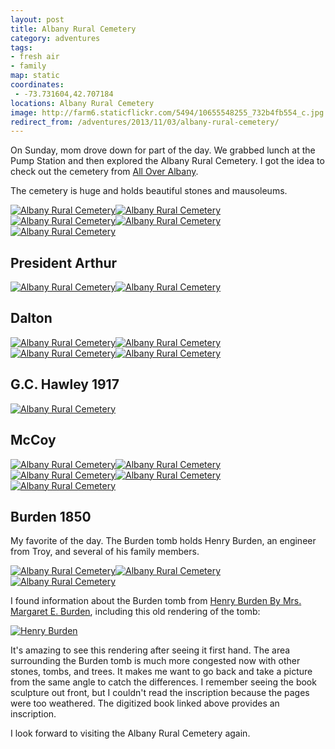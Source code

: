 ```yaml
---
layout: post
title: Albany Rural Cemetery
category: adventures
tags:
- fresh air
- family
map: static
coordinates:
 - -73.731604,42.707184
locations: Albany Rural Cemetery
image: http://farm6.staticflickr.com/5494/10655548255_732b4fb554_c.jpg
redirect_from: /adventures/2013/11/03/albany-rural-cemetery/
---
```



On Sunday, mom drove down for part of the day. We grabbed lunch at the Pump Station and then explored the Albany Rural Cemetery. I got the idea to check out the cemetery from [All Over Albany](http://alloveralbany.com/archive/2008/10/17/great-local-autumn-walks).

The cemetery is huge and holds beautiful stones and mausoleums.

<div class="photos">
<a href='http://www.flickr.com/photos/katydecorah/10655796533/' title='Albany Rural Cemetery by katydecorah, on Flickr'><img alt='Albany Rural Cemetery' class="img-tall" src='http://farm3.staticflickr.com/2805/10655796533_f776486417_c.jpg' /></a><a href='http://www.flickr.com/photos/katydecorah/10655491285/' title='Albany Rural Cemetery by katydecorah, on Flickr'><img alt='Albany Rural Cemetery' class='img-wide' src='http://farm8.staticflickr.com/7351/10655491285_af03d61950_c.jpg' /></a><a href='http://www.flickr.com/photos/katydecorah/10655629293/' title='Albany Rural Cemetery by katydecorah, on Flickr'><img alt='Albany Rural Cemetery' class='img-half' src='http://farm4.staticflickr.com/3806/10655629293_378ddbf5b6_c.jpg' /></a><a href='http://www.flickr.com/photos/katydecorah/10655404855/' title='Albany Rural Cemetery by katydecorah, on Flickr'><img alt='Albany Rural Cemetery' class='img-half' src='http://farm3.staticflickr.com/2865/10655404855_11eb13b426_c.jpg' /></a><a href='http://www.flickr.com/photos/katydecorah/10655634593/' title='Albany Rural Cemetery by katydecorah, on Flickr'><img alt='Albany Rural Cemetery' class='pop-out' src='http://farm3.staticflickr.com/2822/10655634593_e678f2917f_c.jpg' /></a>
</div>

## President Arthur

<div class="photos">
<a href='http://www.flickr.com/photos/katydecorah/10655378715/' title='Albany Rural Cemetery by katydecorah, on Flickr'><img alt='Albany Rural Cemetery' class='img-wide' src='http://farm4.staticflickr.com/3687/10655378715_286758868b_c.jpg' /></a><a href='http://www.flickr.com/photos/katydecorah/10655415814/' title='Albany Rural Cemetery by katydecorah, on Flickr'><img alt='Albany Rural Cemetery' class='img-tall' src='http://farm3.staticflickr.com/2841/10655415814_8492a5e31f_c.jpg' /></a>
</div>

## Dalton

<div class="photos">
<a href='http://www.flickr.com/photos/katydecorah/10655412755/' title='Albany Rural Cemetery by katydecorah, on Flickr'><img alt='Albany Rural Cemetery' class='img-half' src='http://farm8.staticflickr.com/7366/10655412755_507b535db2_c.jpg' /></a><a href='http://www.flickr.com/photos/katydecorah/10655449124/' title='Albany Rural Cemetery by katydecorah, on Flickr'><img alt='Albany Rural Cemetery' class='img-half' src='http://farm8.staticflickr.com/7338/10655449124_a163315e3f_c.jpg' /></a><a href='http://www.flickr.com/photos/katydecorah/10655449486/' title='Albany Rural Cemetery by katydecorah, on Flickr'><img alt='Albany Rural Cemetery' class='img-half' src='http://farm4.staticflickr.com/3828/10655449486_38b98a2394_c.jpg' /></a><a href='http://www.flickr.com/photos/katydecorah/10655453616/' title='Albany Rural Cemetery by katydecorah, on Flickr'><img alt='Albany Rural Cemetery' class='img-half' src='http://farm3.staticflickr.com/2876/10655453616_14b68cbf18_c.jpg' /></a>
</div>

## G.C. Hawley 1917

<div class="photos">
<a href='http://www.flickr.com/photos/katydecorah/10655496705/' title='Albany Rural Cemetery by katydecorah, on Flickr'><img alt='Albany Rural Cemetery' src='http://farm8.staticflickr.com/7333/10655496705_21410070ae_c.jpg' /></a>
</div>

## McCoy

<div class="photos">
<a href='http://www.flickr.com/photos/katydecorah/10655480005/' title='Albany Rural Cemetery by katydecorah, on Flickr'><img alt='Albany Rural Cemetery' class='img-half' src='http://farm3.staticflickr.com/2883/10655480005_3d44eb435c_c.jpg' /></a><a href='http://www.flickr.com/photos/katydecorah/10655503585/' title='Albany Rural Cemetery by katydecorah, on Flickr'><img alt='Albany Rural Cemetery' class='img-half' src='http://farm3.staticflickr.com/2889/10655503585_976e5478d5_c.jpg' /></a><a href='http://www.flickr.com/photos/katydecorah/10655538016/' title='Albany Rural Cemetery by katydecorah, on Flickr'><img alt='Albany Rural Cemetery' class='img-thirds' src='http://farm6.staticflickr.com/5515/10655538016_2e0bf113b8_c.jpg' /></a><a href='http://www.flickr.com/photos/katydecorah/10655545396/' title='Albany Rural Cemetery by katydecorah, on Flickr'><img alt='Albany Rural Cemetery' class='img-thirds' src='http://farm4.staticflickr.com/3719/10655545396_5a3d0500a1_c.jpg' /></a><a href='http://www.flickr.com/photos/katydecorah/10655760303/' title='Albany Rural Cemetery by katydecorah, on Flickr'><img alt='Albany Rural Cemetery' class='img-thirds' src='http://farm8.staticflickr.com/7409/10655760303_ef718bc555_c.jpg' /></a>
</div>

## Burden 1850

My favorite of the day. The Burden tomb holds Henry Burden, an engineer from Troy, and several of his family members.

<div class="photos">
<a href='http://www.flickr.com/photos/katydecorah/10655535005/' title='Albany Rural Cemetery by katydecorah, on Flickr'><img alt='Albany Rural Cemetery' class='img-half' src='http://farm3.staticflickr.com/2859/10655535005_6ce0f2b5ca_c.jpg' /></a><a href='http://www.flickr.com/photos/katydecorah/10655776883/' title='Albany Rural Cemetery by katydecorah, on Flickr'><img alt='Albany Rural Cemetery' class='img-half' src='http://farm8.staticflickr.com/7414/10655776883_ab150bb9e9_c.jpg' /></a><a href='http://www.flickr.com/photos/katydecorah/10655548255/' title='Albany Rural Cemetery by katydecorah, on Flickr'><img alt='Albany Rural Cemetery' class='pop-out' src='http://farm6.staticflickr.com/5494/10655548255_732b4fb554_c.jpg' /></a>
</div>

I found information about the Burden tomb from [Henry Burden By Mrs. Margaret E. Burden](http://books.google.com/books?id=A6UNAAAAYAAJ&ots=t0mx1AjSo-&pg=PA86#v=onepage&q&f=false), including this old rendering of the tomb:

<div class="photos">
<a href="http://books.google.com/books?id=A6UNAAAAYAAJ&amp;ots=t0mx1AjSo-&amp;pg=PA86-IA3&amp;ci=140%2C274%2C711%2C939&amp;source=bookclip"><img src="http://books.google.com/books?id=A6UNAAAAYAAJ&amp;pg=PA86-IA3&amp;img=1&amp;zoom=3&amp;hl=en&amp;sig=ACfU3U3HfiVOeep-fJFeRwDllJi8AO5hNg&amp;ci=140%2C274%2C711%2C939&amp;edge=0" class="rotate-left pop-out" alt="Henry Burden"></a>
</div>

It's amazing to see this rendering after seeing it first hand. The area surrounding the Burden tomb is much more congested now with other stones, tombs, and trees. It makes me want to go back and take a picture from the same angle to catch the differences. I remember seeing the book sculpture out front, but I couldn't read the inscription because the pages were too weathered. The digitized book linked above provides an inscription.

 I look forward to visiting the Albany Rural Cemetery again.
